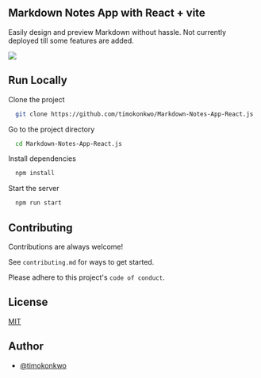 
## Markdown Notes App with React + vite
Easily design and preview Markdown without hassle. Not currently deployed till some features are added.

![](https://github.com/timokonkwo/Markdown-Notes-App-React.js/blob/main/note%20app.gif)


## Run Locally

Clone the project

```bash
  git clone https://github.com/timokonkwo/Markdown-Notes-App-React.js
```

Go to the project directory

```bash
  cd Markdown-Notes-App-React.js
```

Install dependencies

```bash
  npm install
```

Start the server

```bash
  npm run start
```


## Contributing

Contributions are always welcome!

See `contributing.md` for ways to get started.

Please adhere to this project's `code of conduct`.


## License

[MIT](https://choosealicense.com/licenses/mit/)


## Author

- [@timokonkwo](https://www.github.com/timokonkwo)

